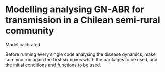 # Modelling analysing GN-ABR for transmission in a Chilean semi-rural community 
Model calibrated

Before running every single code analysing the disease dynamics, make sure you run again the first six boxes whith the packages to be used, and the initial conditions and functions to be used.
